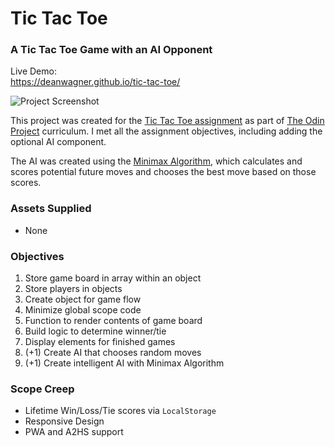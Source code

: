 # Tic Tac Toe
### A Tic Tac Toe Game with an AI Opponent

Live Demo:  
https://deanwagner.github.io/tic-tac-toe/

![Project Screenshot](https://deanwagner.github.io/tic-tac-toe/img/tictactoe-screenshot.png)

This project was created for the [Tic Tac Toe assignment](https://www.theodinproject.com/paths/full-stack-javascript/courses/javascript/lessons/tic-tac-toe) as part of [The Odin Project](https://www.theodinproject.com) curriculum. I met all the assignment objectives, including adding the optional AI component.

The AI was created using the [Minimax Algorithm](https://en.wikipedia.org/wiki/Minimax), which calculates and scores potential future moves and chooses the best move based on those scores.

### Assets Supplied

* None

### Objectives

1. Store game board in array within an object
2. Store players in objects
3. Create object for game flow
4. Minimize global scope code
5. Function to render contents of game board
6. Build logic to determine winner/tie
7. Display elements for finished games
8. (+1) Create AI that chooses random moves
9. (+1) Create intelligent AI with Minimax Algorithm

### Scope Creep

* Lifetime Win/Loss/Tie scores via `LocalStorage`
* Responsive Design
* PWA and A2HS support